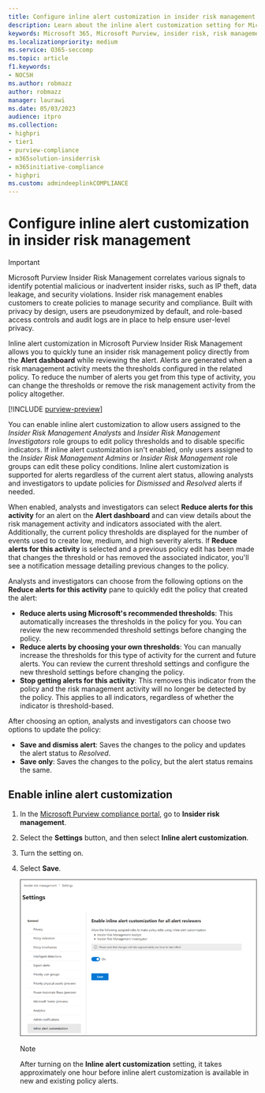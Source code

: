 ```yaml
---
title: Configure inline alert customization in insider risk management
description: Learn about the inline alert customization setting for Microsoft Purview Insider Risk Management. 
keywords: Microsoft 365, Microsoft Purview, insider risk, risk management, compliance
ms.localizationpriority: medium
ms.service: O365-seccomp
ms.topic: article
f1.keywords:
- NOCSH
ms.author: robmazz
author: robmazz
manager: laurawi
ms.date: 05/03/2023
audience: itpro
ms.collection:
- highpri 
- tier1
- purview-compliance
- m365solution-insiderrisk
- m365initiative-compliance
- highpri
ms.custom: admindeeplinkCOMPLIANCE
---
```


# Configure inline alert customization in insider risk management

> [!IMPORTANT]
> Microsoft Purview Insider Risk Management correlates various signals to identify potential malicious or inadvertent insider risks, such as IP theft, data leakage, and security violations. Insider risk management enables customers to create policies to manage security and compliance. Built with privacy by design, users are pseudonymized by default, and role-based access controls and audit logs are in place to help ensure user-level privacy.

Inline alert customization in Microsoft Purview Insider Risk Management allows you to quickly tune an insider risk management policy directly from the **Alert dashboard** while reviewing the alert. Alerts are generated when a risk management activity meets the thresholds configured in the related policy. To reduce the number of alerts you get from this type of activity, you can change the thresholds or remove the risk management activity from the policy altogether.

[!INCLUDE [purview-preview](../includes/purview-preview.md)]

You can enable inline alert customization to allow users assigned to the *Insider Risk Management Analysts* and *Insider Risk Management Investigators* role groups to edit policy thresholds and to disable specific indicators. If inline alert customization isn't enabled, only users assigned to the *Insider Risk Management Admins* or *Insider Risk Management* role groups can edit these policy conditions. Inline alert customization is supported for alerts regardless of the current alert status, allowing analysts and investigators to update policies for *Dismissed* and *Resolved* alerts if needed.

When enabled, analysts and investigators can select **Reduce alerts for this activity** for an alert on the **Alert dashboard** and can view details about the risk management activity and indicators associated with the alert. Additionally, the current policy thresholds are displayed for the number of events used to create low, medium, and high severity alerts. If **Reduce alerts for this activity** is selected and a previous policy edit has been made that changes the threshold or has removed the associated indicator, you'll see a notification message detailing previous changes to the policy.

Analysts and investigators can choose from the following options on the **Reduce alerts for this activity** pane to quickly edit the policy that created the alert:

- **Reduce alerts using Microsoft's recommended thresholds**: This automatically increases the thresholds in the policy for you. You can review the new recommended threshold settings before changing the policy.
- **Reduce alerts by choosing your own thresholds**: You can manually increase the thresholds for this type of activity for the current and future alerts. You can review the current threshold settings and configure the new threshold settings before changing the policy.
- **Stop getting alerts for this activity**: This removes this indicator from the policy and the risk management activity will no longer be detected by the policy. This applies to all indicators, regardless of whether the indicator is threshold-based.

After choosing an option, analysts and investigators can choose two options to update the policy:

- **Save and dismiss alert**: Saves the changes to the policy and updates the alert status to *Resolved*.
- **Save only**: Saves the changes to the policy, but the alert status remains the same.

## Enable inline alert customization

1. In the [Microsoft Purview compliance portal](https://compliance.microsoft.com), go to **Insider risk management**.
2. Select the **Settings** button, and then select **Inline alert customization**.
3. Turn the setting on.
4. Select **Save**.

   ![Insider risk management priority inline alerts.](../media/insider-risk-settings-inline-alerts.png)

   > [!NOTE]
   > After turning on the **Inline alert customization** setting, it takes approximately one hour before inline alert customization is available in new and existing policy alerts.
